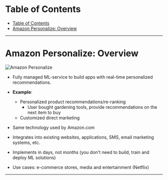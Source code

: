 # Table of Contents

- [Table of Contents](#table-of-contents)
- [Amazon Personalize: Overview](#amazon-personalize-overview)

---

# Amazon Personalize: Overview

![Amazon Personalize](https://d1.awsstatic.com/products/personalize/product-page-diagram_Amazon-Personalize1.4249579be4fd5c883914489dcbb0c27ba59a2961.png)

- Fully managed ML-service to build apps with real-time personalized recommendations.
- **Example**:
  - Personalized product recommendations/re-ranking
    - User bought gardening tools, provide recommendations on the next item to buy
  - Customized direct marketing
- Same technology used by Amazon.com

- Integrates into existing websites, applications, SMS, email marketing systems, etc.
- Implements in days, not months (you don't need to build, train and deploy ML solutions)
- Use cases: e-commerce stores, media and entertainment (Netflix)

---
